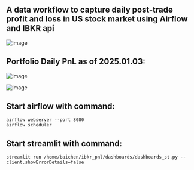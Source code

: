 ## A data workflow to capture daily post-trade profit and loss in US stock market using Airflow and IBKR api
![image](https://github.com/user-attachments/assets/bd9fd484-e51b-40c6-9569-56b384e7a95f)






## Portfolio Daily PnL as of 2025.01.03:
![image](https://github.com/user-attachments/assets/2e993fe8-0b2c-4f0b-9daa-198b2b943fb2)




![image](https://github.com/user-attachments/assets/3b3fceda-69f5-43e5-a50f-c84ef71f28be)







## Start airflow with command:
```
airflow webserver --port 8080
airflow scheduler
```



## Start streamlit with command:
```
streamlit run /home/baichen/ibkr_pnl/dashboards/dashboards_st.py --client.showErrorDetails=false
```






























